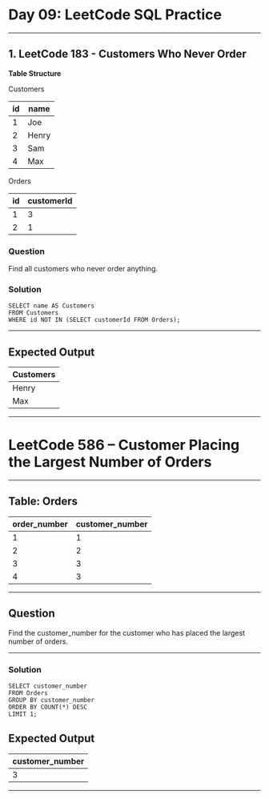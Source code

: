 # Day 09: LeetCode SQL Practice

---

## 1. LeetCode 183 - Customers Who Never Order

**Table Structure**

Customers

| id | name  |
|----|-------|
| 1  | Joe   |
| 2  | Henry |
| 3  | Sam   |
| 4  | Max   |

Orders

| id | customerId |
|----|------------|
| 1  | 3          |
| 2  | 1          |

### Question  
Find all customers who never order anything.

### Solution

```
SELECT name AS Customers
FROM Customers
WHERE id NOT IN (SELECT customerId FROM Orders);
```
---

## Expected Output

| Customers |
|-----------|
| Henry     |
| Max       |

---
# LeetCode 586 – Customer Placing the Largest Number of Orders

---

## Table: Orders

| order_number | customer_number |
|--------------|----------------|
| 1            | 1              |
| 2            | 2              |
| 3            | 3              |
| 4            | 3              |

---

## Question

Find the customer_number for the customer who has placed the largest number of orders.

---



### Solution
```
SELECT customer_number
FROM Orders
GROUP BY customer_number
ORDER BY COUNT(*) DESC
LIMIT 1;
```


## Expected Output

| customer_number |
|-----------------|
| 3               |

---



